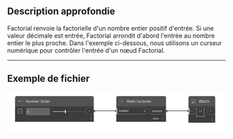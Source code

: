 ## Description approfondie
Factorial renvoie la factorielle d'un nombre entier positif d'entrée. Si une valeur décimale est entrée, Factorial arrondit d'abord l'entrée au nombre entier le plus proche. Dans l'exemple ci-dessous, nous utilisons un curseur numérique pour contrôler l'entrée d'un nœud Factorial.
___
## Exemple de fichier

![Factorial](./DSCore.Math.Factorial_img.jpg)

